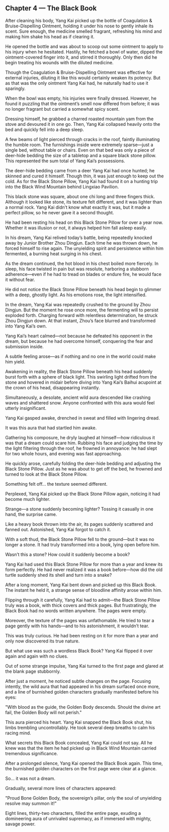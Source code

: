 ## Chapter 4 — The Black Book

After cleaning his body, Yang Kai picked up the bottle of Coagulation & Bruise-Dispelling Ointment, holding it under his nose to gently inhale its scent. Sure enough, the medicine smelled fragrant, refreshing his mind and making him shake his head as if clearing it.

He opened the bottle and was about to scoop out some ointment to apply to his injury when he hesitated. Hastily, he fetched a bowl of water, dipped the ointment-covered finger into it, and stirred it thoroughly. Only then did he begin treating his wounds with the diluted medicine.

Though the Coagulation & Bruise-Dispelling Ointment was effective for external injuries, diluting it like this would certainly weaken its potency. But as that was the only ointment Yang Kai had, he naturally had to use it sparingly.

When the bowl was empty, his injuries were finally dressed. However, he found it puzzling that the ointment’s smell now differed from before; it was no longer fragrant but carried a somewhat spicy scent.

Dressing himself, he grabbed a charred roasted mountain yam from the stove and devoured it in one go. Then, Yang Kai collapsed heavily onto the bed and quickly fell into a deep sleep.

A few beams of light pierced through cracks in the roof, faintly illuminating the humble room. The furnishings inside were extremely sparse—just a single bed, without table or chairs. Even on that bed was only a piece of deer-hide bedding the size of a tabletop and a square black stone pillow. This represented the sum total of Yang Kai’s possessions.

The deer-hide bedding came from a deer Yang Kai had once hunted; he skinned and cured it himself. Though thin, it was just enough to keep out the cold. As for the Black Stone Pillow, Yang Kai had found it on a hunting trip into the Black Wind Mountain  behind Lingxiao Pavilion.

This black stone was square, about one chi long and three fingers thick. Although it looked like stone, its texture felt different, and it was lighter than a normal rock. Yang Kai didn’t know what exactly it was, but it made a perfect pillow, so he never gave it a second thought.

He had been resting his head on this Black Stone Pillow for over a year now. Whether it was illusion or not, it always helped him fall asleep easily.

In his dream, Yang Kai relived today’s battle, being repeatedly knocked away by Junior Brother Zhou Dingjun. Each time he was thrown down, he forced himself to rise again. The unyielding spirit and persistence within him fermented, a burning heat surging in his chest.

As the dream continued, the hot blood in his chest boiled more fiercely. In sleep, his face twisted in pain but was resolute, harboring a stubborn adherence—even if he had to tread on blades or endure fire, he would face it without fear.

He did not notice the Black Stone Pillow beneath his head begin to glimmer with a deep, ghostly light. As his emotions rose, the light intensified.

In the dream, Yang Kai was repeatedly crushed to the ground by Zhou Dingjun. But the moment he rose once more, the fermenting will to persist exploded forth. Charging forward with relentless determination, he struck Zhou Dingjun down. At that instant, Zhou’s face blurred and transformed into Yang Kai’s own.

Yang Kai’s heart calmed—not because he defeated his opponent in the dream, but because he had overcome himself, conquering the fear and submission inside.

A subtle feeling arose—as if nothing and no one in the world could make him yield.

Awakening in reality, the Black Stone Pillow beneath his head suddenly burst forth with a sphere of black light. This swirling light drifted from the stone and hovered in midair before diving into Yang Kai’s Baihui acupoint at the crown of his head, disappearing instantly.

Simultaneously, a desolate, ancient wild aura descended like crashing waves and shattered snow. Anyone confronted with this aura would feel utterly insignificant.

Yang Kai gasped awake, drenched in sweat and filled with lingering dread.

It was this aura that had startled him awake.

Gathering his composure, he dryly laughed at himself—how ridiculous it was that a dream could scare him. Rubbing his face and judging the time by the light filtering through the roof, he frowned in annoyance: he had slept for two whole hours, and evening was fast approaching.

He quickly arose, carefully folding the deer-hide bedding and adjusting the Black Stone Pillow. Just as he was about to get off the bed, he frowned and turned to look at the Black Stone Pillow.

Something felt off... the texture seemed different.

Perplexed, Yang Kai picked up the Black Stone Pillow again, noticing it had become much lighter.

Strange—a stone suddenly becoming lighter? Tossing it casually in one hand, the surprise came.

Like a heavy book thrown into the air, its pages suddenly scattered and fanned out. Astonished, Yang Kai forgot to catch it.

With a soft thud, the Black Stone Pillow fell to the ground—but it was no longer a stone. It had truly transformed into a book, lying open before him.

Wasn’t this a stone? How could it suddenly become a book?

Yang Kai had used this Black Stone Pillow for more than a year and knew its form perfectly. He had never realized it was a book before—how did the old turtle suddenly shed its shell and turn into a snake?

After a long moment, Yang Kai bent down and picked up this Black Book. The instant he held it, a strange sense of bloodline affinity arose within him.

Flipping through it carefully, Yang Kai had to admit—the Black Stone Pillow truly was a book, with thick covers and thick pages. But frustratingly, the Black Book had no words written anywhere. The pages were empty.

Moreover, the texture of the pages was unfathomable. He tried to tear a page gently with his hands—and to his astonishment, it wouldn’t tear.

This was truly curious. He had been resting on it for more than a year and only now discovered its true nature.

But what use was such a wordless Black Book? Yang Kai flipped it over again and again with no clues.

Out of some strange impulse, Yang Kai turned to the first page and glared at the blank page stubbornly.

After just a moment, he noticed subtle changes on the page. Focusing intently, the wild aura that had appeared in his dream surfaced once more, and a line of burnished golden characters gradually manifested before his eyes:

"With blood as the guide, the Golden Body descends. Should the divine art fail, the Golden Body will not perish."

This aura pierced his heart. Yang Kai snapped the Black Book shut, his limbs trembling uncontrollably. He took several deep breaths to calm his racing mind.

What secrets this Black Book concealed, Yang Kai could not say. All he knew was that the item he had picked up in Black Wind Mountain carried tremendous significance.

After a prolonged silence, Yang Kai opened the Black Book again. This time, the burnished golden characters on the first page were clear at a glance.

So... it was not a dream.

Gradually, several more lines of characters appeared:

"Proud Bone Golden Body, the sovereign’s pillar, only the soul of unyielding resolve may summon it!"

Eight lines, thirty-two characters, filled the entire page, exuding a domineering aura of unrivaled supremacy, as if immersed with mighty, savage power.